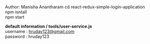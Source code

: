 Author: Manisha Anantharam
cd react-redux-simple-login-application  
npm isntall   
npm start  


**default information  / tools/user-service.js**  
username : hruday123@gmail.com   
password : hruday123   
